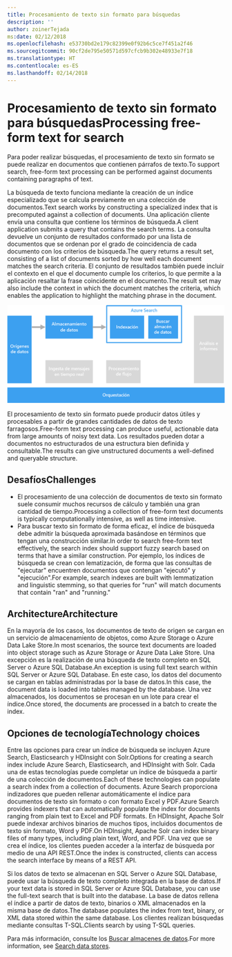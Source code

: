 ```yaml
---
title: Procesamiento de texto sin formato para búsquedas
description: ''
author: zoinerTejada
ms:date: 02/12/2018
ms.openlocfilehash: e53730bd2e179c82399e0f92b6c5ce7f451a2f46
ms.sourcegitcommit: 90cf2de795e50571d597cfcb9b302e48933e7f18
ms.translationtype: HT
ms.contentlocale: es-ES
ms.lasthandoff: 02/14/2018
---
```

# <a name="processing-free-form-text-for-search"></a><span data-ttu-id="a4cca-102">Procesamiento de texto sin formato para búsquedas</span><span class="sxs-lookup"><span data-stu-id="a4cca-102">Processing free-form text for search</span></span>

<span data-ttu-id="a4cca-103">Para poder realizar búsquedas, el procesamiento de texto sin formato se puede realizar en documentos que contienen párrafos de texto.</span><span class="sxs-lookup"><span data-stu-id="a4cca-103">To support search, free-form text processing can be performed against documents containing paragraphs of text.</span></span>

<span data-ttu-id="a4cca-104">La búsqueda de texto funciona mediante la creación de un índice especializado que se calcula previamente en una colección de documentos.</span><span class="sxs-lookup"><span data-stu-id="a4cca-104">Text search works by constructing a specialized index that is precomputed against a collection of documents.</span></span> <span data-ttu-id="a4cca-105">Una aplicación cliente envía una consulta que contiene los términos de búsqueda.</span><span class="sxs-lookup"><span data-stu-id="a4cca-105">A client application submits a query that contains the search terms.</span></span> <span data-ttu-id="a4cca-106">La consulta devuelve un conjunto de resultados conformado por una lista de documentos que se ordenan por el grado de coincidencia de cada documento con los criterios de búsqueda.</span><span class="sxs-lookup"><span data-stu-id="a4cca-106">The query returns a result set, consisting of a list of documents sorted by how well each document matches the search criteria.</span></span> <span data-ttu-id="a4cca-107">El conjunto de resultados también puede incluir el contexto en el que el documento cumple los criterios, lo que permite a la aplicación resaltar la frase coincidente en el documento.</span><span class="sxs-lookup"><span data-stu-id="a4cca-107">The result set may also include the context in which the document matches the criteria, which enables the application to highlight the matching phrase in the document.</span></span> 

![](./images/search-pipeline.png)

<span data-ttu-id="a4cca-108">El procesamiento de texto sin formato puede producir datos útiles y procesables a partir de grandes cantidades de datos de texto farragosos.</span><span class="sxs-lookup"><span data-stu-id="a4cca-108">Free-form text processing can produce useful, actionable data from large amounts of noisy text data.</span></span> <span data-ttu-id="a4cca-109">Los resultados pueden dotar a documentos no estructurados de una estructura bien definida y consultable.</span><span class="sxs-lookup"><span data-stu-id="a4cca-109">The results can give unstructured documents a well-defined and queryable structure.</span></span>


## <a name="challenges"></a><span data-ttu-id="a4cca-110">Desafíos</span><span class="sxs-lookup"><span data-stu-id="a4cca-110">Challenges</span></span>

- <span data-ttu-id="a4cca-111">El procesamiento de una colección de documentos de texto sin formato suele consumir muchos recursos de cálculo y también una gran cantidad de tiempo.</span><span class="sxs-lookup"><span data-stu-id="a4cca-111">Processing a collection of free-form text documents is typically computationally intensive, as well as time intensive.</span></span>
- <span data-ttu-id="a4cca-112">Para buscar texto sin formato de forma eficaz, el índice de búsqueda debe admitir la búsqueda aproximada basándose en términos que tengan una construcción similar.</span><span class="sxs-lookup"><span data-stu-id="a4cca-112">In order to search free-form text effectively, the search index should support fuzzy search based on terms that have a similar construction.</span></span> <span data-ttu-id="a4cca-113">Por ejemplo, los índices de búsqueda se crean con lematización, de forma que las consultas de "ejecutar" encuentren documentos que contengan "ejecutó" y "ejecución".</span><span class="sxs-lookup"><span data-stu-id="a4cca-113">For example, search indexes are built with lemmatization and linguistic stemming, so that queries for "run" will match documents that contain "ran" and "running."</span></span>

## <a name="architecture"></a><span data-ttu-id="a4cca-114">Architecture</span><span class="sxs-lookup"><span data-stu-id="a4cca-114">Architecture</span></span>

<span data-ttu-id="a4cca-115">En la mayoría de los casos, los documentos de texto de origen se cargan en un servicio de almacenamiento de objetos, como Azure Storage o Azure Data Lake Store.</span><span class="sxs-lookup"><span data-stu-id="a4cca-115">In most scenarios, the source text documents are loaded into object storage such as Azure Storage or Azure Data Lake Store.</span></span> <span data-ttu-id="a4cca-116">Una excepción es la realización de una búsqueda de texto completo en SQL Server o Azure SQL Database.</span><span class="sxs-lookup"><span data-stu-id="a4cca-116">An exception is using full text search within SQL Server or Azure SQL Database.</span></span> <span data-ttu-id="a4cca-117">En este caso, los datos del documento se cargan en tablas administradas por la base de datos.</span><span class="sxs-lookup"><span data-stu-id="a4cca-117">In this case, the document data is loaded into tables managed by the database.</span></span> <span data-ttu-id="a4cca-118">Una vez almacenados, los documentos se procesan en un lote para crear el índice.</span><span class="sxs-lookup"><span data-stu-id="a4cca-118">Once stored, the documents are processed in a batch to create the index.</span></span>

## <a name="technology-choices"></a><span data-ttu-id="a4cca-119">Opciones de tecnología</span><span class="sxs-lookup"><span data-stu-id="a4cca-119">Technology choices</span></span>

<span data-ttu-id="a4cca-120">Entre las opciones para crear un índice de búsqueda se incluyen Azure Search, Elasticsearch y HDInsight con Solr.</span><span class="sxs-lookup"><span data-stu-id="a4cca-120">Options for creating a search index include Azure Search, Elasticsearch, and HDInsight with Solr.</span></span> <span data-ttu-id="a4cca-121">Cada una de estas tecnologías puede completar un índice de búsqueda a partir de una colección de documentos.</span><span class="sxs-lookup"><span data-stu-id="a4cca-121">Each of these technologies can populate a search index from a collection of documents.</span></span> <span data-ttu-id="a4cca-122">Azure Search proporciona indizadores que pueden rellenar automáticamente el índice para documentos de texto sin formato o con formato Excel y PDF.</span><span class="sxs-lookup"><span data-stu-id="a4cca-122">Azure Search provides indexers that can automatically populate the index for documents ranging from plain text to Excel and PDF formats.</span></span> <span data-ttu-id="a4cca-123">En HDInsight, Apache Solr puede indexar archivos binarios de muchos tipos, incluidos documentos de texto sin formato, Word y PDF.</span><span class="sxs-lookup"><span data-stu-id="a4cca-123">On HDInsight, Apache Solr can index binary files of many types, including plain text, Word, and PDF.</span></span> <span data-ttu-id="a4cca-124">Una vez que se crea el índice, los clientes pueden acceder a la interfaz de búsqueda por medio de una API REST.</span><span class="sxs-lookup"><span data-stu-id="a4cca-124">Once the index is constructed, clients can access the search interface by means of a REST API.</span></span> 

<span data-ttu-id="a4cca-125">Si los datos de texto se almacenan en SQL Server o Azure SQL Database, puede usar la búsqueda de texto completo integrada en la base de datos.</span><span class="sxs-lookup"><span data-stu-id="a4cca-125">If your text data is stored in SQL Server or Azure SQL Database, you can use the full-text search that is built into the database.</span></span> <span data-ttu-id="a4cca-126">La base de datos rellena el índice a partir de datos de texto, binarios o XML almacenados en la misma base de datos.</span><span class="sxs-lookup"><span data-stu-id="a4cca-126">The database populates the index from text, binary, or XML data stored within the same database.</span></span> <span data-ttu-id="a4cca-127">Los clientes realizan búsquedas mediante consultas T-SQL.</span><span class="sxs-lookup"><span data-stu-id="a4cca-127">Clients search by using T-SQL queries.</span></span> 

<span data-ttu-id="a4cca-128">Para más información, consulte los [Buscar almacenes de datos](../technology-choices/search-options.md).</span><span class="sxs-lookup"><span data-stu-id="a4cca-128">For more information, see [Search data stores](../technology-choices/search-options.md).</span></span>

